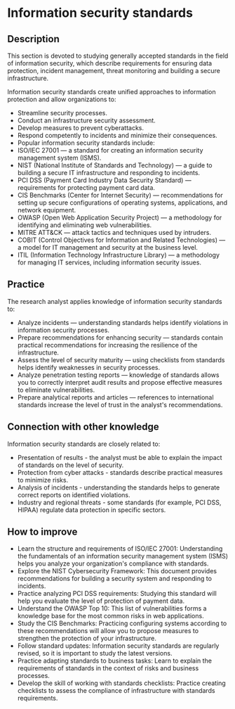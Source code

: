 # Information security standards
## Description
This section is devoted to studying generally accepted standards in the field of information security, which describe requirements for ensuring data protection, incident management, threat monitoring and building a secure infrastructure.

Information security standards create unified approaches to information protection and allow organizations to:
- Streamline security processes.
- Conduct an infrastructure security assessment.
- Develop measures to prevent cyberattacks.
- Respond competently to incidents and minimize their consequences.
- Popular information security standards include:
- ISO/IEC 27001 — a standard for creating an information security management system (ISMS).
- NIST (National Institute of Standards and Technology) — a guide to building a secure IT infrastructure and responding to incidents.
- PCI DSS (Payment Card Industry Data Security Standard) — requirements for protecting payment card data.
- CIS Benchmarks (Center for Internet Security) — recommendations for setting up secure configurations of operating systems, applications, and network equipment.
- OWASP (Open Web Application Security Project) — a methodology for identifying and eliminating web vulnerabilities.
- MITRE ATT&CK — attack tactics and techniques used by intruders.
- COBIT (Control Objectives for Information and Related Technologies) — a model for IT management and security at the business level.
- ITIL (Information Technology Infrastructure Library) — a methodology for managing IT services, including information security issues.

## Practice
The research analyst applies knowledge of information security standards to:
- Analyze incidents — understanding standards helps identify violations in information security processes.
- Prepare recommendations for enhancing security — standards contain practical recommendations for increasing the resilience of the infrastructure.
- Assess the level of security maturity — using checklists from standards helps identify weaknesses in security processes.
- Analyze penetration testing reports — knowledge of standards allows you to correctly interpret audit results and propose effective measures to eliminate vulnerabilities.
- Prepare analytical reports and articles — references to international standards increase the level of trust in the analyst's recommendations.

## Connection with other knowledge
Information security standards are closely related to:
- Presentation of results - the analyst must be able to explain the impact of standards on the level of security.
- Protection from cyber attacks - standards describe practical measures to minimize risks.
- Analysis of incidents - understanding the standards helps to generate correct reports on identified violations.
- Industry and regional threats - some standards (for example, PCI DSS, HIPAA) regulate data protection in specific sectors.

## How to improve
- Learn the structure and requirements of ISO/IEC 27001: Understanding the fundamentals of an information security management system (ISMS) helps you analyze your organization's compliance with standards.
- Explore the NIST Cybersecurity Framework: This document provides recommendations for building a security system and responding to incidents.
- Practice analyzing PCI DSS requirements: Studying this standard will help you evaluate the level of protection of payment data.
- Understand the OWASP Top 10: This list of vulnerabilities forms a knowledge base for the most common risks in web applications.
- Study the CIS Benchmarks: Practicing configuring systems according to these recommendations will allow you to propose measures to strengthen the protection of your infrastructure.
- Follow standard updates: Information security standards are regularly revised, so it is important to study the latest versions.
- Practice adapting standards to business tasks: Learn to explain the requirements of standards in the context of risks and business processes.
- Develop the skill of working with standards checklists: Practice creating checklists to assess the compliance of infrastructure with standards requirements.
